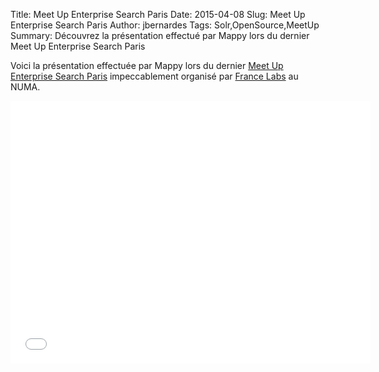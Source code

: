 Title: Meet Up Enterprise Search Paris
Date: 2015-04-08
Slug: Meet Up Enterprise Search Paris
Author: jbernardes
Tags: Solr,OpenSource,MeetUp
Summary: Découvrez la présentation effectué par Mappy lors du dernier Meet Up Enterprise Search Paris

Voici la présentation effectuée par Mappy lors du dernier [Meet Up Enterprise Search Paris](http://www.meetup.com/Enterprise-Search-Paris/events/220773793/) impeccablement organisé par [France Labs](http://www.francelabs.com/) au NUMA.

<iframe src="//slides.com/solrmappy/deck/embed" width="576" height="420" scrolling="no" frameborder="0" webkitallowfullscreen mozallowfullscreen allowfullscreen></iframe>
